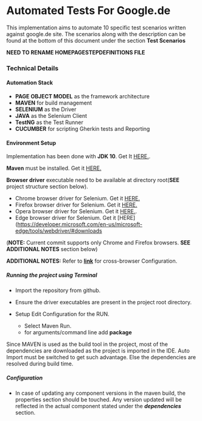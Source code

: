 # Automated Tests For Google.de

This implementation aims to automate 10 specific test scenarios written against google.de site. The scenarios along with the description can be found at the bottom of this document under the section **Test Scenarios**

**NEED TO RENAME HOMEPAGESTEPDEFINITIONS FILE**

### Technical Details

#### Automation Stack
* **PAGE OBJECT MODEL** as the framework architecture
* **MAVEN** for build management
* **SELENIUM** as the Driver
* **JAVA** as the Selenium Client
* **TestNG** as the Test Runner
* **CUCUMBER** for scripting Gherkin tests and Reporting

#### Environment Setup

Implementation has been done with **JDK 10**. Get It [HERE.](http://www.oracle.com/technetwork/java/javase/downloads/jdk10-downloads-4416644.html).

**Maven** must be installed. Get it [HERE.](https://maven.apache.org/download.cgi)

**Browser driver** executable need to be available at directory root(**SEE** project structure section below).
  * Chrome browser driver for Selenium. Get it [HERE.](https://sites.google.com/a/chromium.org/chromedriver/downloads)
  * Firefox browser driver for Selenium. Get it [HERE.](https://github.com/mozilla/geckodriver/releases)
  * Opera browser driver for Selenium. Get it [HERE.](https://github.com/operasoftware/operachromiumdriver/releases).
  * Edge browser driver for Selenium. Get it [HERE](https://developer.microsoft.com/en-us/microsoft-edge/tools/webdriver/#downloads


  (**NOTE:** Current commit supports only Chrome and Firefox browsers. **SEE ADDITIONAL NOTES** section below)




**ADDITIONAL NOTES:** Refer to [**link**](http://pragmatictestlabs.com/2018/01/30/cross-browser-testing-selenium/) for cross-browser Configuration.

##### Running the project using Terminal
* Import the repository from github.
* Ensure the driver executables are present in the project root directory.



* Setup Edit Configuration for the RUN.
  * Select Maven Run.
  * for arguments/command line add **package**


Since MAVEN is used as the build tool in the project, most of the dependencies are downloaded as the project is imported in the IDE. Auto Import must be switched to get such advantage. Else the dependencies are resolved during build time.


##### Configuration
* In case of updating any component versions in the maven build, the properties section should be touched. Any version updated will be reflected in the actual component stated under the _**dependencies**_ section.
